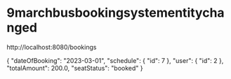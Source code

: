 # 9marchbusbookingsystementitychanged

http://localhost:8080/bookings

{
    "dateOfBooking": "2023-03-01",
    "schedule": {
        "id": 7
    },
    "user": {
        "id": 2
    },
    "totalAmount": 200.0,
    "seatStatus": "booked"
}
